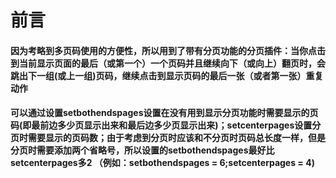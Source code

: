 # 前言
#### 因为考略到多页码使用的方便性，所以用到了带有分页功能的分页插件：当你点击到当前显示页面的最后（或第一个）一个页码并且继续向下（或向上）翻页时，会跳出下一组(或上一组)页码，继续点击到显示页码的最后一张（或者第一张）重复动作
#### 可以通过设置setbothendspages设置在没有用到显示分页功能时需要显示的页码(即最前边多少页显示出来和最后边多少页显示出来)；setcenterpages设置分页时需要显示的页码数；由于考虑到分页时应该和不分页时页码总长度一样，但是分页时需要添加两个省略号，所以设置的setbothendspages最好比setcenterpages多2 （例如：setbothendspages = 6;setcenterpages = 4)

